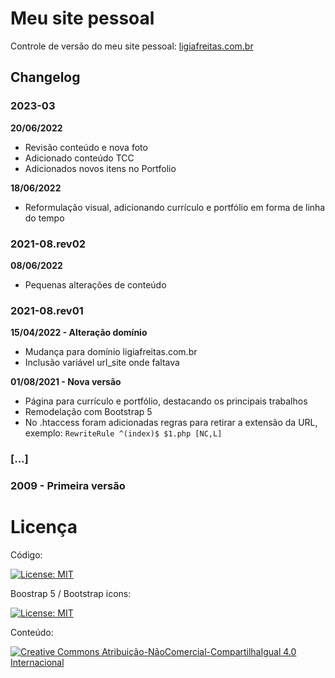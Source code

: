 # Meu site pessoal

Controle de versão do meu site pessoal: [ligiafreitas.com.br](https://ligiafreitas.com.br)

## Changelog

### 2023-03

**20/06/2022**
- Revisão conteúdo e nova foto
- Adicionado conteúdo TCC
- Adicionados novos itens no Portfolio

**18/06/2022**
- Reformulação visual, adicionando currículo e portfólio em forma de linha do tempo


### 2021-08.rev02

**08/06/2022**

- Pequenas alterações de conteúdo


### 2021-08.rev01

**15/04/2022 - Alteração domínio**

- Mudança para domínio ligiafreitas.com.br
- Inclusão variável url_site onde faltava

**01/08/2021 - Nova versão**

- Página para currículo e portfólio, destacando os principais trabalhos
- Remodelação com Bootstrap 5
- No .htaccess foram adicionadas regras para retirar a extensão da URL, exemplo: ``RewriteRule ^(index)$ $1.php [NC,L]``

### [...]

### 2009 - Primeira versão

# Licença

Código:

[![License: MIT](https://img.shields.io/badge/License-MIT-yellow.svg)](https://opensource.org/licenses/MIT)

Boostrap 5 / Bootstrap icons: 

[![License: MIT](https://img.shields.io/badge/License-MIT-yellow.svg)](https://opensource.org/licenses/MIT)

Conteúdo:

[![Creative Commons Atribuição-NãoComercial-CompartilhaIgual 4.0 Internacional](https://i.creativecommons.org/l/by-nc-sa/4.0/88x31.png)](http://creativecommons.org/licenses/by-nc-sa/4.0/)
